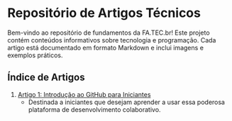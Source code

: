 # Repositório de Artigos Técnicos

Bem-vindo ao repositório de fundamentos da FA.TEC.br! Este projeto contém conteúdos informativos sobre tecnologia e programação. Cada artigo está documentado em formato Markdown e inclui imagens e exemplos práticos.

## Índice de Artigos

1. [Artigo 1: Introdução ao GitHub para Iniciantes](github/texto1.md)
   - Destinada a iniciantes que desejam aprender a usar essa poderosa plataforma de desenvolvimento colaborativo.

